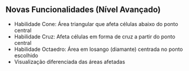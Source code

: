 ## Novas Funcionalidades (Nível Avançado)

-   Habilidade Cone: Área triangular que afeta células abaixo do ponto central
-   Habilidade Cruz: Afeta células em forma de cruz a partir do ponto central
-   Habilidade Octaedro: Área em losango (diamante) centrada no ponto escolhido
-   Visualização diferenciada das áreas afetadas
